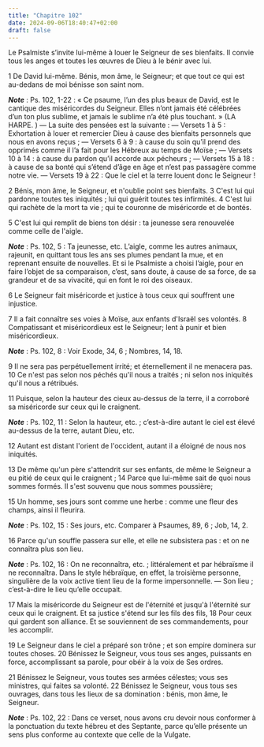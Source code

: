 ```yaml
---
title: "Chapitre 102"
date: 2024-09-06T18:40:47+02:00
draft: false
---
```



Le Psalmiste s’invite lui-même à louer le Seigneur de ses bienfaits.
Il convie tous les anges et toutes les œuvres de Dieu à le bénir avec lui.


1 De David lui-même. Bénis, mon âme, le Seigneur; et que tout ce qui est au-dedans de moi bénisse son saint nom.

***Note*** :  Ps. 102, 1-22 : « Ce psaume, l’un des plus beaux de David, est le cantique des miséricordes du Seigneur. Elles n’ont jamais été célébrées d’un ton plus sublime, et jamais le sublime n’a été plus touchant. » (LA HARPE. ) ― La suite des pensées est la suivante : ― Versets 1 à 5 : Exhortation à louer et remercier Dieu à cause des bienfaits personnels que nous en avons reçus ; ― Versets 6 à 9 : à cause du soin qu’il prend des opprimés comme il l’a fait pour les Hébreux au temps de Moïse ; ― Versets 10 à 14 : à cause du pardon qu’il accorde aux pécheurs ; ― Versets 15 à 18 : à cause de sa bonté qui s’étend d’âge en âge et n’est pas passagère comme notre vie. ― Versets 19 à 22 : Que le ciel et la terre louent donc le Seigneur !


2 Bénis, mon âme, le Seigneur, et n'oublie point ses bienfaits. 3 C'est lui qui pardonne toutes tes iniquités ; lui qui guérit toutes tes infirmités. 4 C'est lui qui rachète de la mort ta vie ; qui te couronne de miséricorde et de bontés.


5 C'est lui qui remplit de biens ton désir : ta jeunesse sera renouvelée comme celle de l'aigle.

***Note*** :  Ps. 102, 5 : Ta jeunesse, etc. L’aigle, comme les autres animaux, rajeunit, en quittant tous les ans ses plumes pendant la mue, et en reprenant ensuite de nouvelles. Et si le Psalmiste a choisi l’aigle, pour en faire l’objet de sa comparaison, c’est, sans doute, à cause de sa force, de sa grandeur et de sa vivacité, qui en font le roi des oiseaux.

6 Le Seigneur fait miséricorde et justice à tous ceux qui souffrent une injustice.


7 Il a fait connaître ses voies à Moïse, aux enfants d'Israël ses volontés. 8 Compatissant et miséricordieux est le Seigneur; lent à punir et bien miséricordieux.

***Note*** :  Ps. 102, 8 : Voir Exode, 34, 6 ; Nombres, 14, 18.


9 Il ne sera pas perpétuellement irrité; et éternellement il ne menacera pas. 10 Ce n'est pas selon nos péchés qu'il nous a traités ; ni selon nos iniquités qu'il nous a rétribués.


11 Puisque, selon la hauteur des cieux au-dessus de la terre, il a corroboré sa miséricorde sur ceux qui le craignent.

***Note*** :  Ps. 102, 11 : Selon la hauteur, etc. ; c’est-à-dire autant le ciel est élevé au-dessus de la terre, autant Dieu, etc.

12 Autant est distant l'orient de l'occident, autant il a éloigné de nous nos iniquités.


13 De même qu'un père s'attendrit sur ses enfants, de même le Seigneur a eu pitié de ceux qui le craignent ; 14 Parce que lui-même sait de quoi nous sommes formés. Il s'est souvenu que nous sommes poussière;


15 Un homme, ses jours sont comme une herbe : comme une fleur des champs, ainsi il fleurira.

***Note*** :  Ps. 102, 15 : Ses jours, etc. Comparer à Psaumes, 89, 6 ; Job, 14, 2.

16 Parce qu'un souffle passera sur elle, et elle ne subsistera pas : et on ne connaîtra plus son lieu.

***Note*** :  Ps. 102, 16 : On ne reconnaîtra, etc. ; littéralement et par hébraïsme il ne reconnaîtra. Dans le style hébraïque, en effet, la troisième personne, singulière de la voix active tient lieu de la forme impersonnelle. ― Son lieu ; c’est-à-dire le lieu qu’elle occupait.


17 Mais la miséricorde du Seigneur est de l'éternité et jusqu'à l'éternité sur ceux qui le craignent. Et sa justice s'étend sur les fils des fils, 18 Pour ceux qui gardent son alliance. Et se souviennent de ses commandements, pour les accomplir.


19 Le Seigneur dans le ciel a préparé son trône ; et son empire dominera sur toutes choses. 20 Bénissez le Seigneur, vous tous ses anges, puissants en force, accomplissant sa parole, pour obéir à la voix de Ses ordres.


21 Bénissez le Seigneur, vous toutes ses armées célestes; vous ses ministres, qui faites sa volonté. 22 Bénissez le Seigneur, vous tous ses ouvrages, dans tous les lieux de sa domination : bénis, mon âme, le Seigneur.

***Note*** :  Ps. 102, 22 : Dans ce verset, nous avons cru devoir nous conformer à la ponctuation du texte hébreu et des Septante, parce qu’elle présente un sens plus conforme au contexte que celle de la Vulgate.

